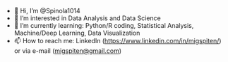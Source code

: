 - 👋 Hi, I’m @Spinola1014
- 👀 I’m interested in Data Analysis and Data Science
- 🌱 I’m currently learning: Python/R coding, Statistical Analysis, Machine/Deep Learning, Data Visualization
- 📫 How to reach me: LinkedIn (https://www.linkedin.com/in/migspiten/) or via e-mail (migspiten@gmail.com)

<!---
Spinola1014/Spinola1014 is a ✨ special ✨ repository because its `README.md` (this file) appears on your GitHub profile.
You can click the Preview link to take a look at your changes.
--->
